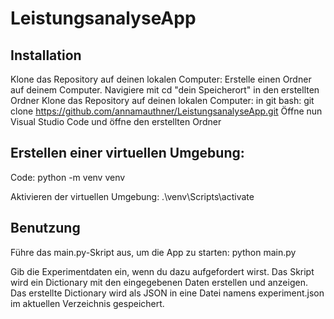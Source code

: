 # LeistungsanalyseApp
## Installation
Klone das Repository auf deinen lokalen Computer:
Erstelle einen Ordner auf deinem Computer.
Navigiere mit cd "dein Speicherort" in den erstellten Ordner
Klone das Repository auf deinen lokalen Computer: in git bash: git clone https://github.com/annamauthner/LeistungsanalyseApp.git
Öffne nun Visual Studio Code und öffne den erstellten Ordner

## Erstellen einer virtuellen Umgebung:

Code: python -m venv venv

Aktivieren der virtuellen Umgebung: .\venv\Scripts\activate


## Benutzung

Führe das main.py-Skript aus, um die App zu starten: python main.py

Gib die Experimentdaten ein, wenn du dazu aufgefordert wirst.
Das Skript wird ein Dictionary mit den eingegebenen Daten erstellen und anzeigen.
Das erstellte Dictionary wird als JSON in eine Datei namens experiment.json im aktuellen Verzeichnis gespeichert.

